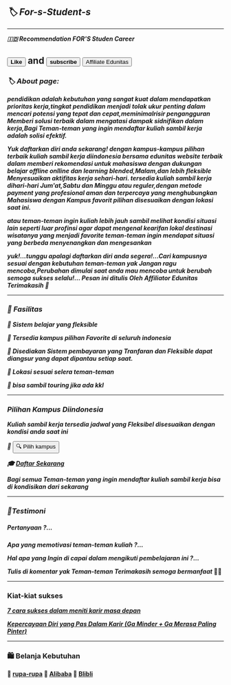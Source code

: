 ## <em><strong>🏷️ For-s-Student-s</string></em>

---

<em>🇮🇩 Recommendation FOR'S Studen Career</em>

<button><strong> Like </strong></button> and <button><strong> subscribe </strong></button>
<button> Affiliate Edunitas </button>
---

### <em><strong>🏷️ About page:</strong></em>
<em>pendidikan adalah kebutuhan yang sangat kuat dalam mendapatkan prioritas kerja,tingkat pendidikan menjadi tolak ukur penting dalam mencari potensi yang tepat dan cepat,meminimalrisir pengangguran Memberi solusi terbaik dalam mengatasi dampak sidnifikan dalam kerja,Bagi Teman-teman yang ingin mendaftar kuliah sambil kerja adalah solisi efektif.</em>

<be>

<em>Yuk daftarkan diri anda sekarang!
dengan kampus-kampus pilihan terbaik kuliah sambil kerja diindonesia bersama edunitas website terbaik dalam memberi rekomendasi untuk mahasiswa dengan dukungan belajar
offline onlline dan learning blended,Malam,dan lebih fleksible Menyesuaikan aktifitas kerja sehari-hari.
tersedia kuliah sambil kerja dihari-hari Jum'at,Sabtu dan Minggu atau reguler,dengan metode payment yang profesional aman dan terpercaya yang menghubungkan Mahasiswa dengan Kampus favorit pilihan disesuaikan dengan lokasi saat ini.</em>

<em>atau teman-teman ingin kuliah lebih jauh sambil melihat kondisi situasi lain seperti luar profinsi agar dapat mengenal kearifan lokal destinasi wisatanya yang menjadi favorite teman-teman ingin mendapat situasi yang berbeda menyenangkan dan mengesankan</em>

<em><strong>yuk!...</strong>tunggu apalagi daftarkan diri anda segera!...Cari kampusnya sesuai dengan kebutuhan teman-teman yak Jangan ragu mencoba,Perubahan dimulai saat anda mau mencoba untuk berubah semoga sukses selalu!...
Pesan ini ditulis Oleh Affiliator Edunitas Terimakasih 🙏</em>

---
### <em><strong>📌 Fasilitas</strong>

🧭 Sistem belajar yang fleksible

🏫 Tersedia kampus pilihan Favorite di seluruh indonesia

📝 Disediakan Sistem pembayaran yang Tranfaran dan Fleksible dapat diangsur yang dapat dipantau setiap saat.

👀 Lokasi sesuai selera teman-teman 

🌄 bisa sambil touring jika ada kkl</em>

---

### <em>Pilihan Kampus Diindonesia
Kuliah sambil kerja tersedia jadwal yang Fleksibel disesuaikan dengan kondisi anda saat ini

🏫 [<button>🔍 Pilih kampus</button>](https://edunitas.com/kampus?gsf_by=d7bf08e6)

🎓 [Daftar Sekarang](https://edunitas.com/kampus/pendaftaran?gsf_by=d7bf08e6)

Bagi semua Teman-teman yang ingin mendaftar kuliah sambil kerja bisa di kondisikan dari sekarang

---

### 📝Testimoni

##### Pertanyaan ?...

Apa yang memotivasi teman-teman kuliah ?...

Hal apa yang Ingin di capai dalam mengikuti pembelajaran ini ?...

Tulis di komentar yak Teman-teman Terimakasih semoga bermanfaat</em> 🙏🏿

___

### Kiat-kiat sukses

<em>[7 cara sukses dalam meniti karir masa depan](https://medium.com/@Urbanhire/7-kunci-sukses-meniti-karir-buat-generasi-muda-f59ac5322adc)

[ Kepercayaan Diri yang Pas Dalam Karir (Ga Minder + Ga Merasa Paling Pinter)](https://medium.com/@iqbalhariadi/kepercayaan-diri-yang-pas-dalam-karir-ga-minder-ga-merasa-paling-pinter-e7727332bfc9)</em>


---

### 🛍️ Belanja Kebutuhan 

🛒  [ rupa-rupa](https://invl.me/clmzt5r)
🛒  [ Alibaba](https://invl.me/clmzt69)
🛒  [ Blibli](https://invl.me/clmzt6d)</em>


